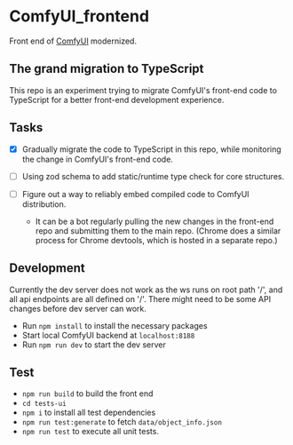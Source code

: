 # ComfyUI_frontend

Front end of [ComfyUI](https://github.com/comfyanonymous/ComfyUI) modernized.

## The grand migration to TypeScript

This repo is an experiment trying to migrate ComfyUI's front-end code to TypeScript for a better front-end development experience.

## Tasks

- [x] Gradually migrate the code to TypeScript in this repo, while monitoring the change
in ComfyUI's front-end code.
- [ ] Using zod schema to add static/runtime type check for core structures.
- [ ] Figure out a way to reliably embed compiled code to ComfyUI distribution.

  - It can be a bot regularly pulling the new changes in the front-end repo and submitting them to the main repo. (Chrome does a similar process for Chrome devtools, which is hosted in a separate repo.)


## Development

Currently the dev server does not work as the ws runs on root path '/', and all api endpoints are all defined on '/'. There might need to be some API changes before dev server can work.

- Run `npm install` to install the necessary packages
- Start local ComfyUI backend at `localhost:8188`
- Run `npm run dev` to start the dev server

## Test

- `npm run build` to build the front end
- `cd tests-ui`
- `npm i` to install all test dependencies
- `npm run test:generate` to fetch `data/object_info.json`
- `npm run test` to execute all unit tests.
